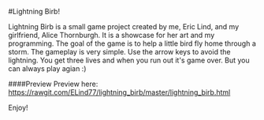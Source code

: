 #Lightning Birb!

Lightning Birb is a small game project created by me, Eric Lind, and my girlfriend, Alice Thornburgh.  It is a showcase for her art and my programming.  The goal of the game is to help a little bird fly home through a storm.  The gameplay is very simple.  Use the arrow keys to avoid the lightning.  You get three lives and when you run out it's game over.  But you can always play agian :)

####Preview
Preview here: https://rawgit.com/ELind77/lightning_birb/master/lightning_birb.html

Enjoy!
